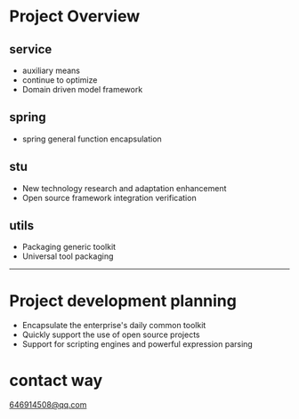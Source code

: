 # Project Overview
## service
* auxiliary means
* continue to optimize
* Domain driven model framework
## spring
* spring general function encapsulation
## stu
* New technology research and adaptation enhancement
* Open source framework integration verification
## utils
* Packaging generic toolkit
* Universal tool packaging
---
# Project development planning
* Encapsulate the enterprise's daily common toolkit
* Quickly support the use of open source projects
* Support for scripting engines and powerful expression parsing

# contact way
646914508@qq.com

